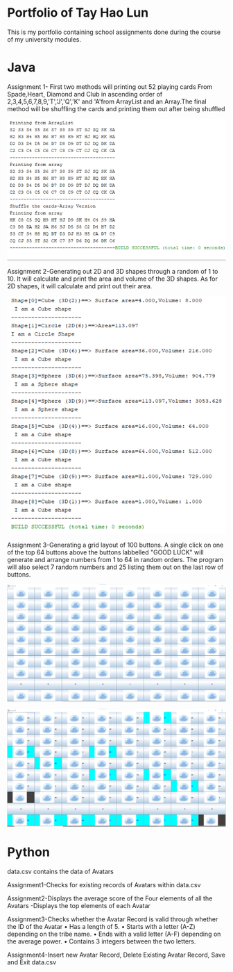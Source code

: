 # Portfolio of Tay Hao Lun


This is my portfolio containing school assignments done during the course of my university modules.

# Java

Assignment 1- First two methods will printing out 52 playing cards From Spade,Heart, Diamond and Club in ascending order of 2,3,4,5,6,7,8,9,'T','J','Q','K' and 'A'from ArrayList
and an Array.The final method will be shuffling the cards and printing them out after being shuffled

![ScreenShot](https://github.com/TayHaoLun/Portfolio/blob/master/Screenshot/Screenshot%202020-12-11%20205423.png)

Assignment 2-Generating out 2D and 3D shapes through a random of 1 to 10. It will calculate and print the area and volume of the 3D shapes. As for 2D shapes, it will calculate 
and print out their area.

![ScreenShot](https://github.com/TayHaoLun/Portfolio/blob/master/Screenshot/Screenshot%202020-12-11%20205839.png)


Assignment 3-Generating a grid layout of 100 buttons. A single click on one of the top 64 buttons above the buttons labbelled "GOOD LUCK" will generate and arrange numbers from
1 to 64 in random orders. The program will also select 7 random numbers and 25 listing them out on the last row of buttons.

![ScreenShot](https://github.com/TayHaoLun/Portfolio/blob/master/Screenshot/Screenshot%202020-12-11%20210008.png)


![ScreenShot](https://github.com/TayHaoLun/Portfolio/blob/master/Screenshot/Screenshot%202020-12-11%20210021.png)


# Python 
data.csv contains the data of Avatars

Assignment1-Checks for existing records of Avatars within data.csv

Assignment2-Displays the average score of the Four elements of all the Avatars
           -Displays  the top elements of each Avatar

Assignment3-Checks whether the Avatar Record is valid through whether the ID of the Avatar
        • Has a length of 5.
        • Starts with a letter (A-Z) depending on the tribe name.
        • Ends with a valid letter (A-F) depending on the average power.
        • Contains 3 integers between the two letters.

Assignment4-Insert new Avatar Record, Delete Existing Avatar Record, Save and Exit data.csv

